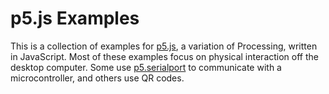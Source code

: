 # p5.js Examples

This is a collection of examples for [p5.js](https://p5js.org/), a variation of Processing, written in JavaScript. Most of these examples focus on physical interaction off the desktop computer. Some use [p5.serialport](https://github.com/p5-serial/p5.serialport) to communicate with a microcontroller, and others use QR codes. 